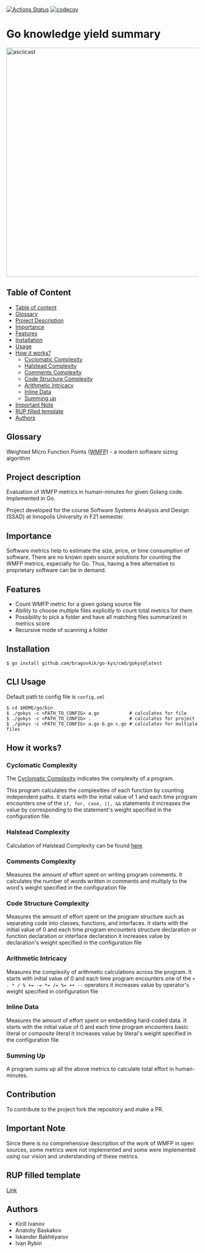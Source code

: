 [![Actions Status](https://github.com/bragov4ik/go-kys/workflows/build/badge.svg)](https://github.com/bragov4ik/go-kys/actions)
[![codecov](https://codecov.io/gh/bragov4ik/go-kys/branch/master/graph/badge.svg)](https://codecov.io/gh/bragov4ik/go-kys)

# Go knowledge yield summary

<img alt="asciicast" src="https://asciinema.org/a/gF52rkEfwDs1TNpK0d8PCNQqq.svg" width="600"/>

## Table of Content

- [Table of content](#table-of-content)
- [Glossary](#glossary)
- [Project Description](#project-description)
- [Importance](#importance)
- [Features](#features)
- [Installation](#installation)
- [Usage](#cli-usage)
- [How it works?](#how-it-works)
  - [Cyclomatic Complexity](#cyclomatic-complexity)
  - [Halstead Complexity](#halstead-complexity)
  - [Comments Complexity](#comments-complexity)
  - [Code Structure Complexity](#code-structure-complexity)
  - [Arithmetic Intricacy](#arithmetic-intricacy)
  - [Inline Data](#inline-data)
  - [Summing up](#summing-up)
- [Important Note](#important-note)
- [RUP filled template](#rup-filled-template)
- [Authors](#authors)
## Glossary
Weighted Micro Function Points ([WMFP](https://en.wikipedia.org/wiki/Weighted_Micro_Function_Points)) - a modern software sizing algorithm

## Project description
Evaluation of WMFP metrics in human-minutes for given Golang code. Implemented in Go.

Project developed for the course Software Systems Analysis and Design (SSAD) at Innopolis University in F21 semester.

## Importance
Software metrics help to estimate the size, price, or time consumption of software. There are no known open source solutions for counting the WMFP metrics, especially for Go. Thus, having a free alternative to proprietary software can be in demand.

## Features
* Count WMFP metric for a given golang source file
* Ability to choose multiple files explicitly to count total metrics for them
* Possibility to pick a folder and have all matching files summarized in metrics score
* Recursive mode of scanning a folder

## Installation
```console
$ go install github.com/bragov4ik/go-kys/cmd/gokys@latest
```

## CLI Usage
Default path to config file is `config.xml`
```console
$ cd $HOME/go/bin
$ ./gokys -c <PATH_TO_CONFIG> a.go           # calculates for file
$ ./gokys -c <PATH_TO_CONFIG> .              # calculates for project
$ ./gokys -c <PATH_TO_CONFIG> a.go b.go c.go # calculates for multiple files
```
## How it works?
### Cyclomatic Complexity

The [Cyclomatic Complexity](https://en.wikipedia.org/wiki/Cyclomatic_complexity)
indicates the complexity of a program.

This program calculates the complexities of each function by counting independent paths. It starts with the initial value
of 1 and each time program encounters one of the `if, for, case, ||, &&` statements it increases the value by
corresponding to the statement's weight specified in the configuration file.

### Halstead Complexity
Calculation of Halstead Complexity can be found [here](https://en.wikipedia.org/wiki/Halstead_complexity_measures)

### Comments Complexity
Measures the amount of effort spent on writing program comments. It calculates the number of words written in comments
and multiply to the word's weight specified in the configuration file

### Code Structure Complexity
Measures the amount of effort spent on the program structure such as separating code into classes, functions, and
interfaces. It starts with the initial value of 0 and each time program encounters structure declaration or function
declaration or interface declaration it increases value by declaration's weight specified in the configuration file

### Arithmetic Intricacy
Measures the complexity of arithmetic calculations across the program. It starts with initial value of 0 and each time
program encounters one of the `+ - * / % += -= *= /= %= ++ --` operators it increases value by operator's weight
specified in configuration file

### Inline Data
Measures the amount of effort spent on embedding hard-coded data. It starts with the initial value of 0 and each time
program encounters basic literal or composite literal it increases value by literal's weight specified in the configuration
file

### Summing Up
A program sums up all the above metrics to calculate total effort in human-minutes.

## Contribution
To contribute to the project fork the repository and make a PR.

## Important Note
Since there is no comprehensive description of the work of WMFP in open sources, some metrics were not implemented and some
were implemented using our vision and understanding of these metrics.

## RUP filled template
[Link](https://docs.google.com/document/d/1su-LKhZ33DbZ898iwvInVrTbZTy12idO/edit?usp=sharing&ouid=106194539643127537689&rtpof=true&sd=true)

## Authors
* Kirill Ivanov
* Anatoliy Baskakov
* Iskander Bakhtiyarov
* Ivan Rybin
